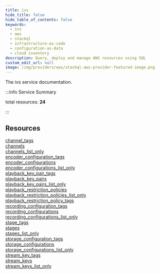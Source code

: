 ```yaml
---
title: ivs
hide_title: false
hide_table_of_contents: false
keywords:
  - ivs
  - aws
  - stackql
  - infrastructure-as-code
  - configuration-as-data
  - cloud inventory
description: Query, deploy and manage AWS resources using SQL
custom_edit_url: null
image: /img/providers/aws/stackql-aws-provider-featured-image.png
---
```


The ivs service documentation.

:::info Service Summary

<div class="row">
<div class="providerDocColumn">
<span>total resources:&nbsp;<b>24</b></span><br />
</div>
</div>

:::

## Resources
<div class="row">
<div class="providerDocColumn">
<a href="/providers/aws/ivs/channel_tags/">channel_tags</a><br />
<a href="/providers/aws/ivs/channels/">channels</a><br />
<a href="/providers/aws/ivs/channels_list_only/">channels_list_only</a><br />
<a href="/providers/aws/ivs/encoder_configuration_tags/">encoder_configuration_tags</a><br />
<a href="/providers/aws/ivs/encoder_configurations/">encoder_configurations</a><br />
<a href="/providers/aws/ivs/encoder_configurations_list_only/">encoder_configurations_list_only</a><br />
<a href="/providers/aws/ivs/playback_key_pair_tags/">playback_key_pair_tags</a><br />
<a href="/providers/aws/ivs/playback_key_pairs/">playback_key_pairs</a><br />
<a href="/providers/aws/ivs/playback_key_pairs_list_only/">playback_key_pairs_list_only</a><br />
<a href="/providers/aws/ivs/playback_restriction_policies/">playback_restriction_policies</a><br />
<a href="/providers/aws/ivs/playback_restriction_policies_list_only/">playback_restriction_policies_list_only</a><br />
<a href="/providers/aws/ivs/playback_restriction_policy_tags/">playback_restriction_policy_tags</a>
</div>
<div class="providerDocColumn">
<a href="/providers/aws/ivs/recording_configuration_tags/">recording_configuration_tags</a><br />
<a href="/providers/aws/ivs/recording_configurations/">recording_configurations</a><br />
<a href="/providers/aws/ivs/recording_configurations_list_only/">recording_configurations_list_only</a><br />
<a href="/providers/aws/ivs/stage_tags/">stage_tags</a><br />
<a href="/providers/aws/ivs/stages/">stages</a><br />
<a href="/providers/aws/ivs/stages_list_only/">stages_list_only</a><br />
<a href="/providers/aws/ivs/storage_configuration_tags/">storage_configuration_tags</a><br />
<a href="/providers/aws/ivs/storage_configurations/">storage_configurations</a><br />
<a href="/providers/aws/ivs/storage_configurations_list_only/">storage_configurations_list_only</a><br />
<a href="/providers/aws/ivs/stream_key_tags/">stream_key_tags</a><br />
<a href="/providers/aws/ivs/stream_keys/">stream_keys</a><br />
<a href="/providers/aws/ivs/stream_keys_list_only/">stream_keys_list_only</a>
</div>
</div>